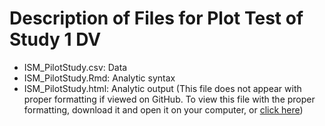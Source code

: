 # Description of Files for Plot Test of Study 1 DV

* ISM_PilotStudy.csv: Data
* ISM_PilotStudy.Rmd: Analytic syntax
* ISM_PilotStudy.html: Analytic output (This file does not appear with proper formatting if viewed on GitHub. To view this file with the proper formatting, download it and open it on your computer, or [click here](http://htmlpreview.github.io/?https://github.com/abrowman/ism-jpsp2017/blob/master/Supplementary%20Studies/Pilot%20Test%20of%20Study%201%20DV/ISM_PilotStudy.html))